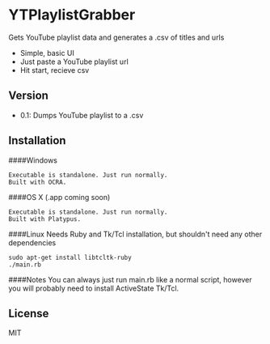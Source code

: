 YTPlaylistGrabber
=========

Gets YouTube playlist data and generates a .csv of titles and urls
- Simple, basic UI
- Just paste a YouTube playlist url
- Hit start, recieve csv

Version
-------
- 0.1: Dumps YouTube playlist to a .csv

Installation
--------------

####Windows
```
Executable is standalone. Just run normally.
Built with OCRA.
```

####OS X (.app coming soon)
```
Executable is standalone. Just run normally.
Built with Platypus.
```

####Linux
Needs Ruby and Tk/Tcl installation, but shouldn't need any other dependencies
```
sudo apt-get install libtcltk-ruby
./main.rb
```
####Notes
You can always just run main.rb like a normal script, however you will probably need to install ActiveState Tk/Tcl.


License
----

MIT
    